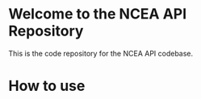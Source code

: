 # Welcome to the NCEA API Repository

This is the code repository for the NCEA API codebase.

# How to use